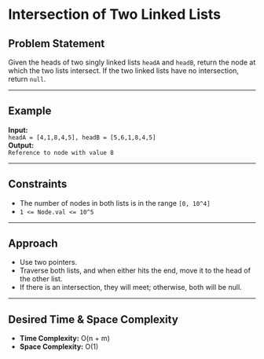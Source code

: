 # Intersection of Two Linked Lists

## Problem Statement

Given the heads of two singly linked lists `headA` and `headB`, return the node at which the two lists intersect. If the two linked lists have no intersection, return `null`.

---

## Example

**Input:**  
`headA = [4,1,8,4,5], headB = [5,6,1,8,4,5]`  
**Output:**  
`Reference to node with value 8`

---

## Constraints

- The number of nodes in both lists is in the range `[0, 10^4]`
- `1 <= Node.val <= 10^5`

---

## Approach

- Use two pointers.
- Traverse both lists, and when either hits the end, move it to the head of the other list.
- If there is an intersection, they will meet; otherwise, both will be null.

---

## Desired Time & Space Complexity

- **Time Complexity:** O(n + m)
- **Space Complexity:** O(1)
